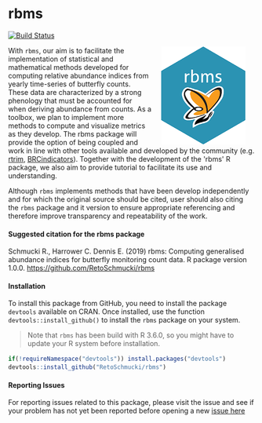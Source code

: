 # rbms

[![Build Status](https://travis-ci.org/RetoSchmucki/rbms.png?branch=master)](https://travis-ci.org/RetoSchmucki/rbms)

<img style="float: right;" src="rbmshexOR200.png" hspace="20">

With `rbms`, our aim is to facilitate the implementation of statistical and mathematical methods developed for computing relative abundance indices from yearly time-series of butterfly counts. These data are characterized by a strong phenology that must be accounted for when deriving abundance from counts.  As a toolbox, we plan to implement more methods to compute and visualize metrics as they develop. The rbms package will provide the option of being coupled and work in line with other tools available and developed by the community (e.g. [rtrim](https://cran.r-project.org/web/packages/rtrim/), [BRCindicators](https://github.com/BiologicalRecordsCentre/BRCindicators)). Together with the development of the 'rbms' R package, we also aim to provide tutorial to facilitate its use and understanding.

Although `rbms` implements methods that have been develop independently and for which the original source should be cited, user should also citing the `rbms` package and it version to ensure appropriate referencing and therefore improve transparency and repeatability of the work.

#### Suggested citation for the rbms package

Schmucki R., Harrower C. Dennis E. (2019) rbms: Computing generalised abundance indices for butterfly monitoring count data. R package version 1.0.0. https://github.com/RetoSchmucki/rbms


#### Installation

To install this package from GitHub, you need to install the package `devtools` available on CRAN. Once installed, use the function `devtools::install_github()` to install the `rbms` package on your system.

> Note that `rbms` has been build with R 3.6.0, so you might have to update your R system before installation.

```R
if(!requireNamespace("devtools")) install.packages("devtools")
devtools::install_github("RetoSchmucki/rbms")
```

#### Reporting Issues

For reporting issues related to this package, please visit the issue and see if your problem has not yet been reported before opening a new [issue here](https://github.com/RetoSchmucki/rbms/issues)
